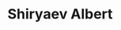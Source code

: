 ---
layout: page
title: Shiryaev Albert
inline: true
category: collaborator
position: Prof. Moscow State University
picture: false
---
